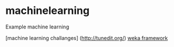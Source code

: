 # machinelearning
Example machine learning

[machine learning challanges] (http://tunedit.org/)
[weka framework](http://www.cs.waikato.ac.nz/~ml/)
